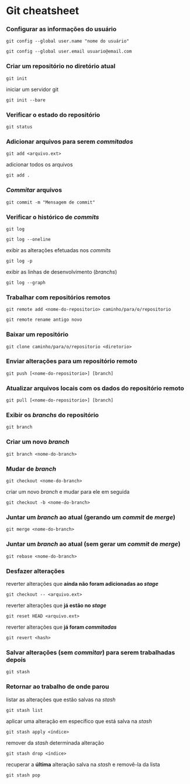 # Git cheatsheet
### Configurar as informações do usuário
```console
git config --global user.name "nome do usuário"
```
```console
git config --global user.email usuario@email.com
```
### Criar um repositório no diretório atual
```console
git init
```
iniciar um servidor git
```console
git init --bare
```
### Verificar o estado do repositório
```console
git status
```
### Adicionar arquivos para serem *commitados*
```console
git add <arquivo.ext>
```
adicionar todos os arquivos
```console
git add .
```
### *Commitar* arquivos
```console
git commit -m "Mensagem de commit"
```
### Verificar o histórico de *commits*
```console
git log
```
```console
git log --oneline
```
exibir as alterações efetuadas nos *commits*
```console
git log -p
```
exibir as linhas de desenvolvimento (*branchs*)
```console
git log --graph
```
### Trabalhar com repositórios remotos
```console
git remote add <nome-do-repositorio> caminho/para/o/repositorio
```
```console
git remote rename antigo novo
```
### Baixar um repositório
```console
git clone caminho/para/o/repositorio <diretorio>
```
### Enviar alterações para um repositório remoto
```console
git push [<nome-do-repositorio>] [branch]
```
### Atualizar arquivos locais com os dados do repositório remoto
```console
git pull [<nome-do-repositorio>] [branch]
```
### Exibir os *branchs* do repositório
```console
git branch
```
### Criar um novo *branch*
```console
git branch <nome-do-branch>
```
### Mudar de *branch*
```console
git checkout <nome-do-branch>
```
criar um novo *branch* e mudar para ele em seguida
```console
git checkout -b <nome-do-branch>
```
### Juntar um *branch* **ao atual** (gerando um *commit* de *merge*)
```console
git merge <nome-do-branch>
```
### Juntar um *branch* **ao atual** (**sem** gerar um *commit* de *merge*)
```console
git rebase <nome-do-branch>
```
### Desfazer alterações
reverter alterações que **ainda não foram adicionadas ao *stage***
```console
git checkout -- <arquivo.ext>
```
reverter alterações que **já estão no *stage***
```console
git reset HEAD <arquivo.ext>
```
reverter alterações que **já foram *commitadas***
```console
git revert <hash>
```
### Salvar alterações (sem *commitar*) para serem trabalhadas depois
```console
git stash
```
### Retornar ao trabalho de onde parou
listar as alterações que estão salvas na *stash*
```console
git stash list
```
aplicar uma alteração em específico que está salva na *stash*
```console
git stash apply <índice>
```
remover da *stash* determinada alteração
```console
git stash drop <índice>
```
recuperar a **última** alteração salva na *stash* e removê-la da lista
```console
git stash pop
```